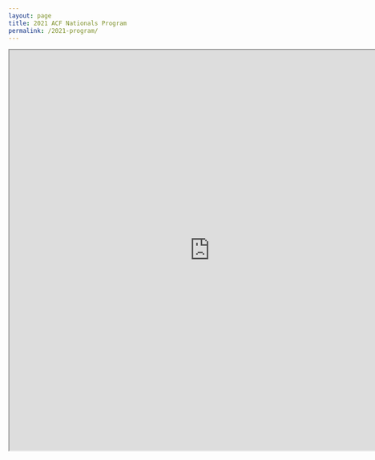 ```yaml
---
layout: page
title: 2021 ACF Nationals Program
permalink: /2021-program/
---
```


<iframe src="https://drive.google.com/file/d/1g6J5J3Rzg2XB4-Fmx4Uj8rd8Z6m4prfb/preview" width="800px" height="800px"></iframe>